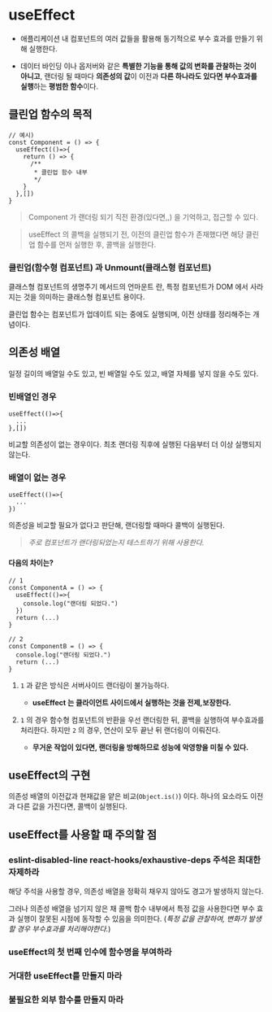 # useEffect

- 애플리케이션 내 컴포넌트의 여러 값들을 활용해 동기적으로 부수 효과를 만들기 위해 실행한다.

- 데이터 바인딩 이나 옵저버와 같은 **특별한 기능을 통해 값의 변화를 관찰하는 것이 아니고**, 랜더링 될 때마다 **의존성의 값**이 이전과 **다른 하나라도 있다면 부수효과를 실행**하는 **평범한 함수**이다.


## 클린업 함수의 목적

```tsx
// 예시)
const Component = () => {
  useEffect(()=>{
    return () => {
      /**
       * 클린업 함수 내부
       */
    }
  },[])
}
```

>  Component 가 랜더링 되기 직전 환경(있다면,,) 을 기억하고, 접근할 수 있다.

> useEffect 의 콜백을 실행되기 전, 이전의 클린업 함수가 존재했다면 해당 클린업 함수를 먼저 실행한 후, 콜백을 실행한다.


### 클린업(함수형 컴포넌트) 과 Unmount(클래스형 컴포넌트)
클래스형 컴포넌트의 생명주기 메서드의 언마운트 란, 특정 컴포넌트가 DOM 에서 사라지는 것을 의미하는 클래스형 컴포넌트 용이다. 

클린업 함수는 컴포넌트가 업데이트 되는 중에도 실행되며, 이전 상태를 정리해주는 개념이다.



## 의존성 배열

일정 길이의 배열일 수도 있고, 빈 배열일 수도 있고, 배열 자체를 넣지 않을 수도 있다.


### 빈배열인 경우

```tsx
useEffect(()=>{
  ...
},[])
```

비교할 의존성이 없는 경우이다. 최초 랜더링 직후에 실행된 다음부터 더 이상 실행되지 않는다.

### 배열이 없는 경우

```tsx
useEffect(()=>{
  ...
})
```

의존성을 비교할 필요가 없다고 판단해, 랜더링할 때마다 콜백이 실행된다.

> _주로 컴포넌트가 랜더링되었는지 테스트하기 위해 사용한다._

#### 다음의 차이는?

```tsx
// 1
const ComponentA = () => {
  useEffect(()=>{
    console.log("랜더링 되었다.")  
  })
  return (...)
}

// 2
const ComponentB = () => {
  console.log("랜더링 되었다.")
  return (...)
}
```

1. `1` 과 같은 방식은 서버사이드 랜더링이 불가능하다.
    - **useEffect 는 클라이언트 사이드에서 실행하는 것을 전제,보장한다.**

2. `1` 의 경우 함수형 컴포넌트의 반환을 우선 랜더링한 뒤, 콜백을 실행하여 부수효과를 처리한다. 하지만 `2` 의 경우, 연산이 모두 끝난 뒤 랜더링이 이뤄진다.
    - **무거운 작업이 있다면, 랜더링을 방해하므로 성능에 악영향을 미칠 수 있다.**


## useEffect의 구현

의존성 배열의 이전값과 현재값을 얕은 비교(`Object.is()`) 이다.
하나의 요소라도 이전과 다른 값을 가진다면, 콜백이 실행된다.

## useEffect를 사용할 때 주의할 점

### eslint-disabled-line react-hooks/exhaustive-deps 주석은 최대한 자제하라

해당 주석을 사용할 경우, 의존성 배열을 정확히 채우지 않아도 경고가 발생하지 않는다. 

그러나 의존성 배열을 넘기지 않은 채 콜백 함수 내부에서 특정 값을 사용한다면 부수 효과 실행이 잘못된 시점에 동작할 수 있음을 의미한다. (_특정 값을 관찰하여, 변화가 발생할 경우 부수효과를 처리해야한다._)



### useEffect의 첫 번째 인수에 함수명을 부여하라

### 거대한 useEffect를 만들지 마라

### 불필요한 외부 함수를 만들지 마라

